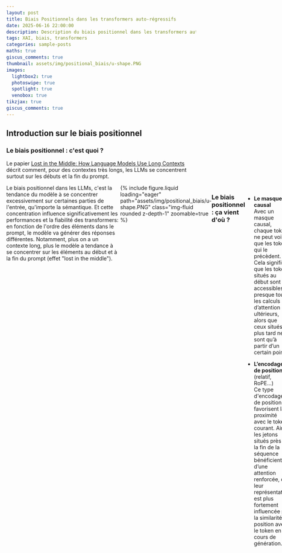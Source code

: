 ```yaml
---
layout: post
title: Biais Positionnels dans les transformers auto-régressifs
date: 2025-06-16 22:00:00
description: Description du biais positionnel dans les transformers auto-régressifs
tags: XAI, biais, transformers
categories: sample-posts
maths: true
giscus_comments: true
thumbnail: assets/img/positional_biais/u-shape.PNG
images:
  lightbox2: true
  photoswipe: true
  spotlight: true
  venobox: true
tikzjax: true
giscus_comments: true
---
```


## Introduction sur le biais positionnel

### Le biais positionnel : c'est quoi ?
Le papier [Lost in the Middle: How Language Models Use Long Contexts](https://arxiv.org/pdf/2307.03172) décrit comment, pour des contextes très longs, les LLMs se concentrent surtout sur les débuts et la fin du prompt.

<div style="display: flex;">
<div style="flex: 0 0 60%;">
Le biais positionnel dans les LLMs, c'est la tendance du modèle à se concentrer excessivement sur certaines parties de l'entrée, qu'importe la sémantique. Et cette concentration influence significativement les performances et la fiabilité des transformers: en fonction de l'ordre des éléments dans le prompt, le modèle va générer des réponses différentes. Notamment, plus on  a un contexte long, plus le modèle a tendance à se concentrer sur les éléments au début et à la fin du prompt (effet "lost in the middle").
</div>
<div class="image">
    <div class="u-shape">
        {% include figure.liquid loading="eager" path="assets/img/positional_biais/u-shape.PNG" class="img-fluid rounded z-depth-1" zoomable=true %}
    </div>
</div>


### Le biais positionnel : ça vient d'où ?

- **Le masque causal**  
  Avec un masque causal, chaque token ne peut voir que les tokens qui le précèdent. Cela signifie que les tokens situés au début sont accessibles à presque tous les calculs d’attention ultérieurs, alors que ceux situés plus tard ne le sont qu’à partir d’un certain point.
  <script type="text/tikz">
  \begin{tikzpicture}[scale=0.2, rotate=90]
    \foreach \y in {0,...,4} {
        \foreach \x in {0,...,4} {
        % On remplit si y > x (au-dessus de la diagonale)
        \ifnum \x>\y
          % Rien
        \else

          \fill[blue] (\x,\y) rectangle (\x+1,\y+1);
        \fi
      }
    }
    \draw[step=1,gray] (0,0) grid (5,5);
  \end{tikzpicture}
  </script>


- **L’encodage de position** (relatif, RoPE…)  
  Ce type d'encodage de position favorisent la proximité avec le token courant. Ainsi, les jetons situés près de la fin de la séquence bénéficient d’une attention renforcée, car leur représentation est plus fortement influencée par la similarité de position avec le token en cours de génération.
<script type="text/tikz"> 
\begin{tikzpicture}[baseline=(x1.base)]
  %------------------------------------------
  % 1) Placement des noeuds sur une SEULE ligne
  %------------------------------------------
  \node (x1)  at (0,0)       {$x_1$};
  \node (x2)  at (1.5,0)     {$x_2$};
  \node (x3)  at (3.0,0)     {$x_3$};
  \node (dots)at (4.5,0)     {$\dots$};
  \node (xn2) at (6.0,0)     {$x_{n-2}$};
  \node (xn1) at (7.5,0)     {$x_{n-1}$};
  \node (xn)  at (9.0,0)     {$x_n$};

  %------------------------------------------
  % 2) Tracé des flèches courbes vers le HAUT
  %    depuis x_n vers les autres noeuds
  %------------------------------------------
  % On utilise les options out=... et in=... pour définir
  % des angles qui font monter les arcs au-dessus de la ligne.
  % Angles ajustables pour éviter tout chevauchement.
  \draw[->, thick, red!70!black]
       (xn.north) to[out=135, in=45] (x1.north);
  \draw[->, thick, red!90!black]
       (xn.north) to[out=130, in=50] (x2.north);
  \draw[->, thick, red!50]
       (xn.north) to[out=125, in=55] (x3.north);
  \draw[->, thick, green!80!black]
       (xn.north) to[out=120, in=60] (xn2.north);
  \draw[->, thick, green!50]
       (xn.north) to[out=115, in=65] (xn1.north);

\end{tikzpicture}
</script>

## Qu'est-ce que l'encodage de position ?
> L'encodage de position est nécessaire dans les transformers à cause du calcul de l'attention qui prend en compte tous les azutres tokens de la séquence.
> Sans encodage positionnel, chaque token identique aurait la même influence, peu importe l’endroit dans la séquence :  
> “Le chat mange la souris” et “La souris mange le chat” seraient équivalents.
> Avec l'encodage de position, deux tokens identiques mais à des positions différentes auront des vecteurs différents.

1. **Encodage absolu** (sinusoïdal ou appris)  
   Ajouté aux embeddings initiaux. Limité pour extrapoler à des longueurs supérieures à celles vues à l’entraînement.

2. **Encodages relatifs**  
   - T5 : biais appris pour chaque distance relative.  
   - Alibi : biais fonctionnel selon la distance.

3. **RoPE** (Rotary Positional Encoding)  
   rotation appliqué à la représentation intermédiaire de chaque token dépendante de la position du token au niveau du calcul du score d'attention (chaque paire de dimensions du vecteur est tournée dans le plan d’un angle qui dépend de sa position dans la séquence). Mais du coup, quand on applique cette rotation à query et key, et qu’on fait un produit scalaire, le dot product dépend de la position relative $i−j$, même si on encode chaque position de manière absolue.
   <div class="image">
        <div class="periodic_attn">
            {% include figure.liquid loading="eager" path="assets/img/positional_biais/periodic_attn.PNG" class="img-fluid rounded z-depth-1" zoomable=true %}
        </div>
   </div>


# SOTA des approches pour corriger le biais positionnel

## 1. Modifier le mécanisme d’attention

- **Stable Mask** ([2402.04779](https://arxiv.org/pdf/2402.04779))  
  Ajout d’un “pseudo-score” \(-\gamma\times(j-1)\) présente une approche de "compensation" du score d'attention excessif sur les premiers tokens en ajoutant un "pseudo-score": $-\gamma \times (j-1)$ pour la j-ième position, qui diminue au fur et à mesure de la séquence. 

- **Calibration du score d’attention** ([2406.16008](https://arxiv.org/pdf/2406.16008)) présente une approche dans laquelle on a le score d'attention de la query avec un doc à la position k qui est fonction ($f$) de la pertinence du doc $\text{rel}(\text{doc}_k)$ et du biais positionnel à la position k $b_k$. En simplifiant la fonction $f$ (rasoir d'Occam) par une fonction linéaire, on a alors $\text{Attn}(\text{query}, doc_k) = \text{rel}(\text{doc}_k) + b_k + \epsilon$. \textbf{Donc en gros ils supposent que le score d'attention entre le document et la query est une combinaison linéaire du biais de position et de la pertinence réelle du document avec la query}. Pour isoler $\text{rel}(\text{doc}_k)$, ils \textbf{introduisent un document "dummy" à la même position $k$ que le document}: $\text{doc}_\text{k;dum}$, on a alors $\text{rel}(\text{doc}_k) = \text{Attn}(\text{query}, doc_k) -  \text{Attn}(\text{query}, doc_{k;dum}) + \epsilon$. Grâce à la pertinence "effective" de chaque document, ils calculent, $\forall k$, un coefficient de rééchelonnement $\alpha_k$, qui est une fonction Softmax appliquée sur le score de pertinence du document $\text{doc}_k$.

- **Attention bidirectionnelle entre documents** (PCW [2212.10947](https://arxiv.org/pdf/2212.10947)) propose une modification de l'attention entre documents pour un traitement "indépendant": Au lieu d'utiliser l'attention causale (unidirectionnelle) qui impose un ordre strict. A contrario, le papier [l'approche d'attention bidirectionnelle entre documents](https://openreview.net/attachment?id=fvkElsJOsN&name=pdf) propose une approche d'attention bidirectionnelle qui permet à chaque document d'interagir équitablement avec tous les autres.
  <div class="image">
        <div class="bidirectional_attn">
            {% include figure.liquid loading="eager" path="assets/img/positional_biais/bidirectional_attn.PNG" class="img-fluid rounded z-depth-1" zoomable=true %}
        </div>
        <div class="cropped_attn">
            {% include figure.liquid loading="eager" path="assets/img/positional_biais/cropped_attn.PNG" class="img-fluid rounded z-depth-1" zoomable=true %}
        </div>
  </div>

- **Diminuer le biais positionnel dû à RoPE**: L'objectif principal de [ROPE](https://arxiv.org/pdf/2104.09864) est d'encoder l'information positionnelle de sorte que le produit scalaire des embeddings de requête et de clé contienne intrinsèquement l'information relative à la position, c'est-à-dire $f(q_m, m)^T f(k_n, n) = f(q_m, k_n, m - n)$. Ici, $f$ est la fonction d'encodage positionnel appliquée aux embeddings de requête et de clé aux positions $m$ et 
$n$, respectivement. Pour satisfaire cette condition, la fonction $f$ est définie comme une fonction complexe vectorielle : $f(x, m) = x e^{im\theta} = \left[(x_1 + i x_2)e^{im\theta_1};(x_3 + i x_4)e^{im\theta_2};\ldots;(x_{l-1} + i x_l)e^{im\theta_{l/2}},\right]^T$. Dans cette équation, 
$l$ représente la dimension des embeddings, \(\theta_k = 10000^{-2k/l}\), et 
$i$ est l'unité imaginaire. Pour le calcul du score d'attention, RoPE considère la partie réelle du produit, spécifiquement $\operatorname{Re}\Bigl(f(q_m, m)^T f(k_n, n)\Bigr).$ La fonction trigonométrique $\cos{((m-n) \theta)}$ est périodique, d'où la waveform qu'on obtient. pour certaines valeurs de $(m−n)$, le cosinus (et le sinus) prend des valeurs élevées (les "pics"), tandis que pour d'autres il prend des valeurs faibles (les "creux"). Ainsi, si une information cruciale se trouve à une position qui correspond à un trough de l'oscillation, son score d'attention sera relativement bas. La fréquence des oscillations est modulée par rapport à $\theta_k$: Donc ce qui se fait couremment pour contrebalancer ça, c'est de prendre plusieurs bases de $\theta$, qui fixe l'échelle exponentielle à laquelle les fréquences décroissent.

<div class="image">
  <div class="periodic_attn">
      {% include figure.liquid loading="eager" path="assets/img/positional_biais/periodic_attn.PNG" class="img-fluid rounded z-depth-1" zoomable=true %}
  </div>
</div>

Ainsi, plusieurs approchyes visent à contre-balancer le biais positionnel induit par RoPE:


- **Attention Bucket** ([2312.04455](https://arxiv.org/pdf/2312.04455))  
  Plusieurs bases \(\theta\) traitées en parallèle.

- **MS-PoE** ([2403.04797](https://arxiv.org/pdf/2403.04797))  
  C'est une approche qui applique un facteur $r$ à la position des tokens par tête, modifiant du coup l'oscillation par tête $m/r \theta$ afin de garder la base RoPE sur laquelle a été entraîné le modèle (dans une approche de correction du biais à l'inférence)
  <div class="image">
        <div class="ms_poe">
            {% include figure.liquid loading="eager" path="assets/img/positional_biais/ms_poe.PNG" class="img-fluid rounded z-depth-1" zoomable=true %}
        </div>
        <div class="attn_bucket">
            {% include figure.liquid loading="eager" path="assets/img/positional_biais/attn_bucket.PNG" class="img-fluid rounded z-depth-1" zoomable=true %}
        </div>
  </div>

## 2. Jouer sur les données

- **IN2 training** ([2404.16811](https://arxiv.org/pdf/2404.16811))  
  Fine-tuning sur des QA avec contextes longs formés par concaténation aléatoire de segments courts.

- **Réordonnancement des documents** ([ACL-Long’24](https://aclanthology.org/2024.acl-long.91.pdf))  
  Placer les plus pertinents en début ou fin de prompt.


# Introduction du papier « Mitigate Positional Biais via Scaling a Single Dimension »

- Le biais positionnel provient des patterns d’attention (focus sur début/fin).  
- Causal mask + encodage positionnel génèrent des “dimensions positionnelles” dans les hidden-states.  
- **Objectifs** :  
  1. Identifier ces dimensions.  
  2. Les modifier (scaling) pour diminuer le biais.

<div class="image">
  <div class="pos_hidden_state">
      {% include figure.liquid loading="eager" path="assets/img/positional_biais/pos_hidden_state.PNG" class="img-fluid rounded z-depth-1" zoomable=true %}
  </div>
</div>


# Tâche de retrieval utilisée

- **Clés/valeurs aléatoires** pour isoler le pure retrieval.  
- On mesure  
  \[
    A_G = \frac{1}{|G|} \sum_{j\in G} a_{l,j}
  \]  
  où \(l\)=dernier token (interrogateur), \(G\)=positions de la clé, \(a_{l,j}\)=poids d’attention.  

<div class="image">
  <div class="task">
      {% include figure.liquid loading="eager" path="assets/img/positional_biais/task.PNG" class="img-fluid rounded z-depth-1" zoomable=true %}
  </div>
</div>

# Identification des dimensions positionnelles

1. **Monotonie** : \(h(p)\) doit être strictement croissante ou décroissante.  
2. **Smoothness** : dérivée seconde faible (évolution “douce”).  
3. Choix de la dimension \(t\) et de l’échelle \(s<1\) minimisant la perte  
   \[
     \arg\min_{h_t,s<1} \mathbb{E}\Bigl[\sum_{i=1}^{|P|} \mathcal{L}(x,y,p_i; F(\theta,h_t,s))\Bigr]
   \]  
   avec \(F(\theta,h_t,s)\) le modèle scaled sur la \(t\)-ième dimension.

<div class="image">
  <div class="algo">
      {% include figure.liquid loading="eager" path="assets/img/positional_biais/algo.PNG" class="img-fluid rounded z-depth-1" zoomable=true %}
  </div>
</div>


# Construction de \(h(p_i)\)

- Approximation par **moindres carrés segmentés** pour lisser le signal.  
- Hypothèse : \(\textbf{hidden\_state}_i = h(p_i) + \epsilon_i\).  
- Permet de distinguer tendance monotone et bruit.


# Résultats de l’identification

- Tendance monotone dès la couche 1, s’amplifie dans les couches supérieures.  

<div class="image">
  <div class="example_mistral">
      {% include figure.liquid loading="eager" path="assets/img/positional_biais/example_mistral.PNG" class="img-fluid rounded z-depth-1" zoomable=true %}
  </div>
</div>


# Dimensions causées par le masque causal

- Réduction du PE de 200 pour positions 400–600 : effet mineur.  
- Rogner le masque causal pour ces positions : fortes fluctuations.  

<div class="image">
  <div class="causal_mask_modification_perturb_pos_dim">
      {% include figure.liquid loading="eager" path="assets/img/positional_biais/causal_mask_modification_perturb_pos_dim.PNG" class="img-fluid rounded z-depth-1" zoomable=true %}
  </div>
</div>

# Correction proposée

- Prouvé que la performance biasée vient des patterns d’attention : en doublant le score à la position 25, on déplace l’attention.  

<div class="image">
  <div class="attn_weights_distrib">
      {% include figure.liquid loading="eager" path="assets/img/positional_biais/attn_weights_distrib.PNG" class="img-fluid rounded z-depth-1" zoomable=true %}
  </div>
</div>

- **Modification** : scaler la dimension \(p\) uniquement pour le calcul du score d’attention du dernier token \(l\) :
  \[
  z =
  \begin{cases}
    \mathrm{Softmax}\bigl((q_i K^\top + \mathrm{Mask})/\sqrt d\bigr)V, & i<l,\\[0.5em]
    \mathrm{Softmax}\bigl((\bar q_l\;\bar K^\top)/\sqrt d\bigr)V, & i=l.
  \end{cases}
  \]


# Effet du scaling

- \(s>1\) → focus début ; \(s<0\) → focus fin.  
- \(s\in[-1,0.5]\) → distribution équilibrée.  
<div style="display: flex; justify-content: space-around;">
![Scaling hidden](assets/img/positional_biais/scaling_pos_hidden_states.PNG)
![Scaling factor](assets/img/positional_biais/scaling_factor.PNG)
</div>

- **Varie selon les modèles** :  
<div class="image">
  <div class="examples_scaling_factors">
      {% include figure.liquid loading="eager" path="assets/img/positional_biais/examples_scaling_factors.PNG" class="img-fluid rounded z-depth-1" zoomable=true %}
  </div>
</div>

# Performances

Gain significatif sur LongBench :  
<div class="image">
  <div class="longbench_perf">
      {% include figure.liquid loading="eager" path="assets/img/positional_biais/longbench_perf.PNG" class="img-fluid rounded z-depth-1" zoomable=true %}
  </div>
</div>


# Limitations (selon moi)

1. Hypothèses de monotonie et smoothness de $h(p)$ très discutables et infondées.  
2. Lien causal masque => hidden-states pas rigoureusement démontré. le fait qu’il y ait du biais positionnel dans les états cachés est un postulat de départ de ce papier non prouvé proprement.  
3. Approche de scaling de "la dimension positionnelle" discutable

<script type="text/tikz">
\begin{tikzpicture}[
    font=\sffamily,
    >=stealth,
    line cap=round,
    line join=round,
    thick
]

%------------------------------------------
% 1) Causal Mask (remplir AU-DESSUS de la diagonale)
%------------------------------------------
\node[minimum width=1.8cm, minimum height=1.8cm, align=center] (mask) {
  \begin{tikzpicture}[scale=0.2, rotate=90]
    \foreach \y in {0,...,4} {
        \foreach \x in {0,...,4} {
        % On remplit si y > x (au-dessus de la diagonale)
        \ifnum \x>\y
          % Rien
        \else

          \fill[blue] (\x,\y) rectangle (\x+1,\y+1);
        \fi
      }
    }
    \draw[step=1,gray] (0,0) grid (5,5);
  \end{tikzpicture}
};
\node at ($(mask.north)+(0,5pt)$) {\footnotesize Causal Mask};

% Flèche horizontale vers la droite
\draw[->] (mask.east) -- ++(0.8,0);

%------------------------------------------
% 2) Positional information in hidden states (courbe pointillée)
%------------------------------------------
\begin{scope}[xshift=3.0cm]
  \node[minimum width=2.2cm, minimum height=2.2cm] (posinfo) {};
  \node at ($(posinfo.north)$) {\footnotesize Positional dim in hidden states};


  \begin{scope}[
    xshift={$(posinfo.south west)!0.5!(posinfo.south east)$},
    yshift={$(posinfo.south west)!0.5!(posinfo.north west)$},
    xscale=0.6, yscale=0.6
  ]
    % Axes
    \draw[->] (-1.0,-1.0) -- (-1.0,1.0);
    \draw[->] (-1.1,-0.9) -- (1.0,-0.9);

    % Courbe pointillée
    \draw[blue, very thick]
      (-1.0,-0.9) .. controls (-0.4,0) .. (1.0,0.7);
  \end{scope}
\end{scope}

%------------------------------------------
% 3) Attention Pattern (courbe en U)
%------------------------------------------
\begin{scope}[xshift=6.0cm]
  \node[minimum width=2.2cm, minimum height=2.2cm] (attn) {};
  \node at ($(attn.north)$) {\footnotesize Attention Pattern};

  \begin{scope}[
    xshift={$(attn.south west)!0.5!(attn.south east)$},
    yshift={$(attn.south west)!0.5!(attn.north west)$},
    xscale=0.6, yscale=0.6
  ]
    % Axes
    \draw[->] (-1.0,-1.0) -- (-1.0,1.0);
    \draw[->] (-1.1,-0.9) -- (1.0,-0.9);

    % Courbe en U
    \draw[black, very thick]
      (-1.0,0.5) .. controls (0,-0.9) .. (1.0,0.5);
  \end{scope}
\end{scope}

% Flèche horizontale entre posinfo et attn
\draw[->] (posinfo.east) -- (attn.west);

%------------------------------------------
% 4) Positional hidden states (en-dessous, rapproché verticalement)
%------------------------------------------
\begin{scope}[xshift=3.0cm, yshift=-4.0cm]
  \node[minimum width=2.2cm, minimum height=2.2cm] (poshidden) {};
  \node at ($(poshidden.north)$) {\footnotesize Modified Positional dim};

  \begin{scope}[
    xshift={$(poshidden.south west)!0.5!(poshidden.south east)$},
    yshift={$(poshidden.south west)!0.5!(poshidden.north west)$},
    xscale=0.6, yscale=0.6
  ]
    % Axes
    \draw[->] (-1.0,-1.0) -- (-1.0,1.0);
    \draw[->] (-1.1,-0.9) -- (1.0,-0.9);

    % Courbe moins pentue
    \draw[blue, very thick]
      (-1.0,-0.5) .. controls (-0.3,0) .. (1.0,0.2);
  \end{scope}
\end{scope}

% Flèche verticale (posinfo -> poshidden)
\draw[->, red, dashed] ($(posinfo.south)+(0,7pt)$) --
  node[right]{\scriptsize $\times s \in [-1:0.5]$ => Pourquoi on multiplie par un scalaire $s$? Approche très empirique}
  ($(poshidden.north)+(0,6pt)$);

%------------------------------------------
% 5) Deuxième Attention Pattern (U moins prononcé)
%------------------------------------------
\begin{scope}[xshift=6.0cm, yshift=-4.0cm]
  \node[minimum width=2.2cm, minimum height=2.2cm] (attn2) {};
  \node at ($(attn2.north)$) {\footnotesize Modified Attention Pattern};

  \begin{scope}[
    xshift={$(attn2.south west)!0.5!(attn2.south east)$},
    yshift={$(attn2.south west)!0.5!(attn2.north west)$},
    xscale=0.6, yscale=0.6
  ]
    % Axes
    \draw[->] (-1.0,-1.0) -- (-1.0,1.0);
    \draw[->] (-1.1,-0.9) -- (1.0,-0.9);

    % U moins prononcée
    \draw[black, very thick]
      (-1.0,0.2) .. controls (0,-0.3) .. (1.0,0.2);
  \end{scope}
\end{scope}

% Flèche du bloc "Modified positional hidden states" vers la nouvelle "Attention Pattern"
\draw[->] (poshidden.east) -- (attn2.west);

\end{tikzpicture}
</script>

# Points forts du papier

- Séparation mécanique sémantique vs. position. Un autre papier étudie cette séparation pour comprendre quelle tête ont les parties positionnelles et sémantiques dans les transformers (notamment l'aspect low-rank et low-frequency de la partie positionnelle): [Uncovering hidden geometry in Transformers via disentangling position and context](https://openreview.net/pdf?id=1M0qIxVKf6). Un autre papier ([Exploring Context Window of Large Language Models via Decomposed Positional Vectors](https://openreview.net/pdf?id=zeYyq0GpXO)) cherche à décomposer les états cachés de chaque token en partie sémantique et positionnelle en faisant une estimation empirique des vecteurs positionnels sur un grand nombre d'exemples.
- Peu de papiers visent à corriger le biais positionnel dû au masque causal, donc j'ai trouvé ce papier intéressant qui s'attaque à cela au lieu de s'attaquer au biais positionnel dû à l'encodage positionnel.


# Pour aller plus loin : découpler sémantique et position

## Spline-based Transformers (ECCV’25)
- Suppression de l’encodage positionnel.  
- Introduction de *tokens de contrôle* formant une spline :  
  \[
    s(t)=\sum_{i=0}^n N_{i,k}(t)\,\mathbf p_i
  \]  
- Position implicite via la géométrie.  
<div class="image">
  <div class="spline_based_transformers">
      {% include figure.liquid loading="eager" path="assets/img/positional_biais/spline_based_transformers.PNG" class="img-fluid rounded z-depth-1" zoomable=true %}
  </div>
</div>

## Decomposed Positional Vectors (NeurIPS)
- Décomposition : \(h_{l,t}=p_{l,t}+cs_{l,t}\).  
- Estimation : \(p_{l,t}=\tfrac1N\sum_{s=1}^N h^{(s)}_{l,t}\).  
- Isolation : \(cs_{l,t}=h_{l,t}-p_{l,t}\).

